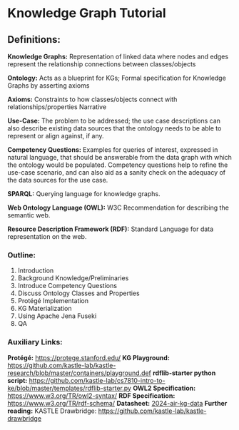 # Knowledge Graph Tutorial
## Definitions:

**Knowledge Graphs:**  Representation of linked data where nodes and edges represent the relationship connections between classes/objects

**Ontology:** Acts as a blueprint for KGs;  Formal specification for Knowledge Graphs by asserting axioms

**Axioms:**  Constraints to how classes/objects connect with relationships/properties
Narrative

**Use-Case:** The problem to be addressed; the use case descriptions can also describe existing data sources that the ontology needs to be able to represent or align against, if any.

**Competency Questions:** Examples for queries of interest, expressed in natural language, that should be answerable from the data graph with which the ontology would be populated. Competency questions help to refine the use-case scenario, and can also aid as a sanity check on the adequacy of the data sources for the use case.

**SPARQL:** Querying language for knowledge graphs.

**Web Ontology Language (OWL):** W3C Recommendation for describing the semantic web.

**Resource Description Framework (RDF):** Standard Language for data representation on the web.

### Outline:
1. Introduction
2. Background Knowledge/Preliminaries
3. Introduce Competency Questions
4. Discuss Ontology Classes and Properties
5. Protégé Implementation
6. KG Materialization
7. Using Apache Jena Fuseki
 8. QA

### Auxiliary Links:

**Protégé:** https://protege.stanford.edu/
**KG Playground:**  https://github.com/kastle-lab/kastle-research/blob/master/containers/playground.def
**rdflib-starter python script:**   https://github.com/kastle-lab/cs7810-intro-to-ke/blob/master/templates/rdflib-starter.py
**OWL2 Specification:**  https://www.w3.org/TR/owl2-syntax/
**RDF Specification:**  https://www.w3.org/TR/rdf-schema/
**Datasheet:** [2024-air-kg-data](https://docs.google.com/spreadsheets/d/1uRd4EC0_EZrA_55WOp6USQ78cLJe8aOdd1CkxsmDdRU/edit?gid=0#gid=0)
**Further reading:** 
KASTLE Drawbridge:  https://github.com/kastle-lab/kastle-drawbridge

